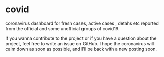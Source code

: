 # covid

coronavirus dashboard for fresh cases, active cases , detahs etc reported from the official and some unofficial groups of covid19.

If you wanna contribute to the project or if you have a question about the project, feel free to write an issue on GitHub. 
I hope the coronavirus will calm down as soon as possible, and I’ll be back with a new posting soon.
